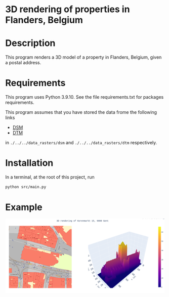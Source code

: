 # 3D rendering of properties in Flanders, Belgium
# Description
This program renders a 3D model of a property in Flanders, Belgium, given a
postal address.
# Requirements
This program uses Python 3.9.10. See the file requirements.txt for packages
requirements.

This program assumes that you have stored the data frome the following links

- [DSM](http://www.geopunt.be/download?container=dhm-vlaanderen-ii-dsm-raster-1m&title=Digitaal%20Hoogtemodel%20Vlaanderen%20II,%20DSM,%20raster,%201m)
- [DTM](http://www.geopunt.be/download?container=dhm-vlaanderen-ii-dtm-raster-1m&title=Digitaal%20Hoogtemodel%20Vlaanderen%20II,%20DTM,%20raster,%201m)

in `./../../data_rasters/dsm` and `./../../data_rasters/dtm` respectively.

# Installation

In a terminal, at the root of this project, run
```bash
python src/main.py
```

# Example

![Example](example.png)
